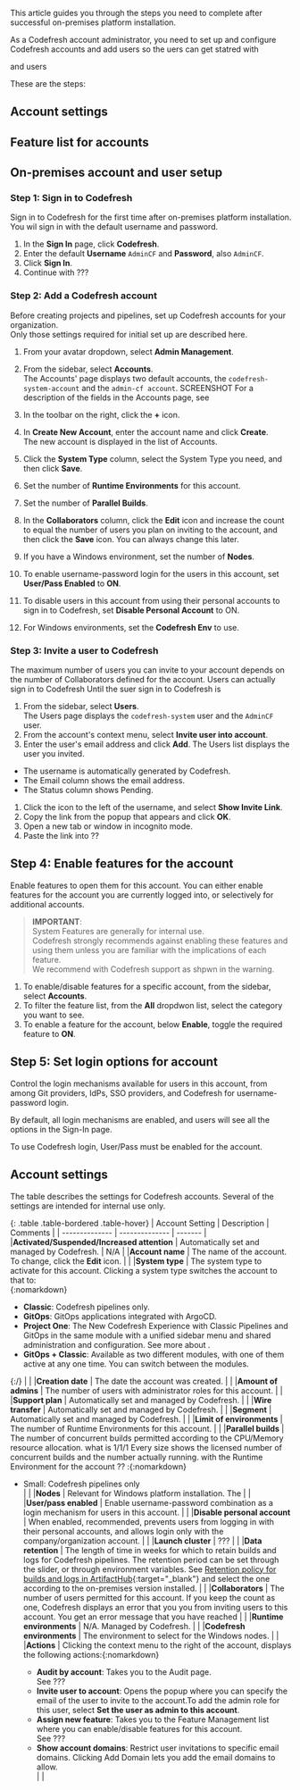 
This article guides you through the steps you need to complete after successful on-premises platform installation.

As a Codefresh account administrator, you need to set up and configure Codefresh accounts and add users so the uers can get statred with 

 and users

These are the steps:
## Account settings

## Feature list for accounts

## On-premises account and user setup

### Step 1: Sign in to Codefresh
Sign in to Codefresh for the first time after on-premises platform installation. You wil sign in with the default username and password.

1. In the **Sign In** page, click **Codefresh**.
1. Enter the default **Username** `AdminCF` and **Password**, also `AdminCF`. 
1. Click **Sign In**.
1. Continue with ???


### Step 2: Add a Codefresh account 
Before creating projects and pipelines, set up Codefresh accounts for your organization.  
Only those settings required for initial set up are described here. 

1. From your avatar dropdown, select **Admin Management**.
1. From the sidebar, select **Accounts**.  
  The Accounts' page displays two default accounts, the `codefresh-system-account` and the `admin-cf account`. 
  SCREENSHOT
  For a description of the fields in the Accounts page, see 
1. In the toolbar on the right, click the **+** icon.
1. In **Create New Account**, enter the account name and click **Create**.  
  The new account is displayed in the list of Accounts.

1. Click the **System Type** column, select the System Type you need, and then click **Save**.
1. Set the number of **Runtime Environments** for this account.
1. Set the number of **Parallel Builds**.
1. In the **Collaborators** column, click the **Edit** icon and increase the count to equal the number of users you plan on inviting to the account, and then click the **Save** icon. 
  You can always change this later.
1. If you have a Windows environment, set the number of **Nodes**.
1. To enable username-password login for the users in this account, set **User/Pass Enabled** to **ON**.
1. To disable users in this account from using their personal accounts to sign in to Codefresh, set **Disable Personal Account** to ON.
1. For Windows environments, set the **Codefresh Env** to use.
   

### Step 3: Invite a user to Codefresh

The maximum number of users you can invite to your account depends on the number of Collaborators defined for the account.
Users can actually sign in to Codefresh
Until the suer sign in to Codefresh is 

1. From the sidebar, select **Users**.  
  The Users page displays the `codefresh-system` user and the `AdminCF` user. 
1. From the account's context menu, select **Invite user into account**.
1. Enter the user's email address and click **Add**.
  The Users list displays the user you invited.
  * The username is automatically generated by Codefresh.
  * The Email column shows the email address.
  * The Status column shows Pending. 
1. Click the icon to the left of the username, and select **Show Invite Link**.
1. Copy the link from the popup that appears and click **OK**.
1. Open a new tab or window in incognito mode.
1. Paste the link into ??







## Step 4: Enable features for the account 
Enable features to open them for this account. You can either enable features for the account you are currently logged into, or selectively for additional accounts. 

>**IMPORTANT**:  
System Features are generally for internal use.  
Codefresh strongly recommends against enabling these features and using them unless you are familiar with the implications of each feature.  
We recommend with Codefresh support as shpwn in the warning. 

1. To enable/disable features for a specific account, from the sidebar, select **Accounts**.
1. To filter the feature list, from the **All** dropdwon list, select the category you want to see. 
1. To enable a feature for the account, below **Enable**, toggle the required feature to **ON**. 





## Step 5: Set login options for account
Control the login mechanisms available for users in this account, from among Git providers, IdPs, SSO providers, and Codefresh for username-password login.

By default, all login mechanisms are enabled, and users will see all the options in the Sign-In page.  


To use Codefresh login, User/Pass must be enabled for the account. 




## Account settings

The table describes the settings for Codefresh accounts. Several of the settings are intended for internal use only. 


{: .table .table-bordered .table-hover}
| Account Setting                     | Description            |  Comments | 
| --------------              | --------------         | ------- | 
|**Activated/Suspended/Increased attention**     | Automatically set and managed by Codefresh.  | N/A | 
|**Account name**     | The name of the account.<br>To change, click the **Edit** icon. |  | 
|**System type**     | The system type to activate for this account. Clicking a system type switches the account to that to:<br>{:nomarkdown}<ul><li>**Classic**: Codefresh pipelines only.</li><li>**GitOps**: GitOps applications integrated with ArgoCD.</li><li>**Project One**: The New Codefresh Experience with Classic Pipelines and GitOps in the same module with a unified sidebar menu and shared administration and configuration. See more about .</li><li>**GitOps + Classic**: Available as two different modules, with one of them active at any one time. You can switch between the modules.</li></ul>{:/}   |  | 
|**Creation date**     | The date the account was created. |  | 
|**Amount of admins**    | The number of users with administrator roles for this account. |  | 
|**Support plan**    | Automatically set and managed by Codefresh.  |  | 
|**Wire transfer**    | Automatically set and managed by Codefresh.  |  | 
|**Segment**    | Automatically set and managed by Codefresh. |  | 
|**Limit of environments**    | The number of Runtime Environments for this account. |  | 
|**Parallel builds**    | The number of concurrent builds permitted according to the CPU/Memory resource allocation. what is 1/1/1 Every size shows the licensed number of concurrent builds and the number actually running. with the Runtime Environment for the account ?? :{:nomarkdown}<ul><li>Small: Codefresh pipelines only</li>   |  | 
|**Nodes**    | Relevant for Windows platform installation. The   |  | 
|**User/pass enabled**    | Enable username-password combination as a login mechanism for users in this account.  |  | 
|**Disable personal account**    | When enabled, recommended, prevents users from logging in with their personal accounts, and allows login only with the company/organization account. |  | 
|**Launch cluster**    | ??? |  | 
|**Data retention**    | The length of time in weeks for which to retain builds and logs for Codefresh pipelines. The retention period can be set through the slider, or through environment variables. See [Retention policy for builds and logs in ArtifactHub](https://artifacthub.io/packages/helm/codefresh-onprem/codefresh#retention-policy-for-builds-and-logs){:target="\_blank"} and select the one according to the on-premises version installed.   |  | 
|**Collaborators**    | The number of users permitted for this account. If you keep the count as one, Codefresh displays an error that you  you from inviting users to this account. You get an error message that you have reached   |  | 
|**Runtime environments**    | N/A. Managed by Codefresh. |  | 
|**Codefresh environments**    | The environment to select for the Windows nodes. |  | 
|**Actions**    | Clicking the context menu to the right of the account, displays the following actions:{:nomarkdown}<ul><li>**Audit by account**: Takes you to the Audit page.<br>See ??? </li><li>**Invite user to account**: Opens the popup where you can specify the email of the user to invite to the account.To add the admin role for this user, select **Set the user as admin to this account**.</li><li>**Assign new feature**: Takes you to the Feature Management list where you can enable/disable features for this account. <br>See ???  </li><li>**Show account domains**: Restrict user invitations to specific email domains. Clicking Add Domain lets you add the email domains to allow.  </li>|  | 



